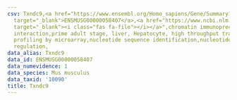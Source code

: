 ```yaml
---
csv: Txndc9,<a href="https://www.ensembl.org/Homo_sapiens/Gene/Summary?db=core;g=ENSMUSG00000058407"
  target="_blank">ENSMUSG00000058407</a>,<a href="https://www.ncbi.nlm.nih.gov/pubmed/23834426"
  target="_blank"><i class="fas fa-file"></i></a>",chromatin immunoprecipitation assay,direct
  interaction,prime adult stage, liver, Hepatocyte, high throughput transcription
  profiling by microarray,nucleotide sequence identification,nucleotide sequence identification,transcriptional
  regulation,
data_alias: Txndc9
data_id: ENSMUSG00000058407
data_numevidence: 1
data_species: Mus musculus
data_taxid: '10090'
title: Txndc9
---
```

